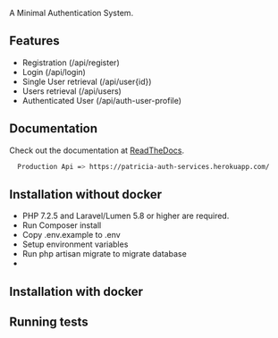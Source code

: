 
A Minimal Authentication System.

<!--[![Build Status](https://travis-ci.org/Lanrey/auth-service.svg?branch=master)](https://travis-ci.org/Lanrey/auth-service)-->


## Features
- Registration (/api/register)
- Login (/api/login)
- Single User retrieval (/api/user{id})
- Users retrieval (/api/users)
- Authenticated User (/api/auth-user-profile)


## Documentation
Check out the documentation at [ReadTheDocs](https://documenter.getpostman.com/view/7081137/TVKHVFf5).

```sh
  Production Api => https://patricia-auth-services.herokuapp.com/
```

## Installation without docker
- PHP 7.2.5 and Laravel/Lumen 5.8 or higher are required.
- Run Composer install
- Copy .env.example to .env
- Setup environment variables
- Run php artisan migrate to migrate database
- 

## Installation with docker


## Running tests

